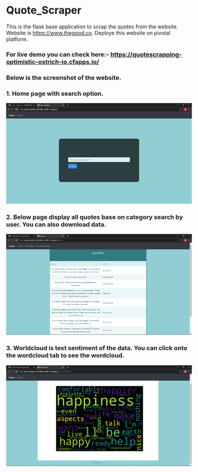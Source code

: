 
# Quote_Scraper

This is the flask base application to scrap the quotes from the website. Website is https://www.thegood.co. 
Deploye this website on pivotal platform.
### For live demo you can check here:- https://quotescrapping-optimistic-ostrich-io.cfapps.io/

### Below is the screenshot of the website.

### 1. Home page with search option.

![](Images/Home.png)

### 2. Below page display all quotes base on category search by user. You can also download data.

![](Images/Quotes.png)

### 3. Worldcloud is text sentiment of the data. You can click onto the wordcloud tab to see the wordcloud.

![](Images/Wordcloud.png)










